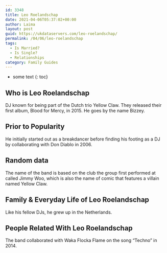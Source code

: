 ```yaml
---
id: 3348
title: Leo Roelandschap
date: 2021-04-06T05:37:02+00:00
author: Laima
layout: post
guid: https://ukdataservers.com/leo-roelandschap/
permalink: /04/06/leo-roelandschap
tags:
  - Is Married?
  - Is Single?
  - Relationships
category: Family Guides
---
```


* some text
{: toc}


## Who is Leo Roelandschap
                  
                  
                  
DJ known for being part of the Dutch trio Yellow Claw. They released their first album, Blood for Mercy, in 2015. He goes by the name Bizzey.
                  
              
            
              
            
                
                
                
## Prior to Popularity
                  
                  
                  
He initially started out as a breakdancer before finding his footing as a DJ by collaborating with Don Diablo in 2006.
                  
              
            
              
            
                
                
                
## Random data
                  
                  
                  
The name of the band is based on the club the group first performed at called Jimmy Woo, which is also the name of comic that features a villain named Yellow Claw.
                  
              
            
              
            
                
                
                
## Family & Everyday Life of Leo Roelandschap
                  
                  
                  
Like his fellow DJs, he grew up in the Netherlands.
                  
              
            
              
            
                
                
                
## People Related With Leo Roelandschap
                  
                  
                  
The band collaborated with Waka Flocka Flame on the song &#8220;Techno&#8221; in 2014.
                  
              
            
              
            
                
              
            
              
              
            
            
              
            
          
          
          